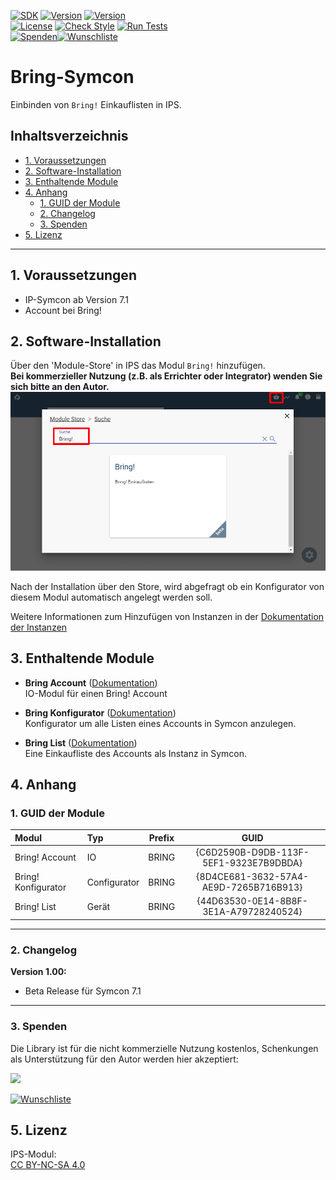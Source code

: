 [![SDK](https://img.shields.io/badge/Symcon-PHPModul-red.svg)](https://www.symcon.de/service/dokumentation/entwicklerbereich/sdk-tools/sdk-php/)
[![Version](https://img.shields.io/badge/Modul%20Version-1.00-blue.svg)]()
[![Version](https://img.shields.io/badge/Symcon%20Version-7.1%20%3E-green.svg)](https://www.symcon.de/de/service/dokumentation/installation/migrationen/v70-v71-q1-2024/)  
[![License](https://img.shields.io/badge/License-CC%20BY--NC--SA%204.0-green.svg)](https://creativecommons.org/licenses/by-nc-sa/4.0/)
[![Check Style](https://github.com/Nall-chan/bring-symcon/workflows/Check%20Style/badge.svg)](https://github.com/Nall-chan/bring-symcon/actions)
[![Run Tests](https://github.com/Nall-chan/bring-symcon/workflows/Run%20Tests/badge.svg)](https://github.com/Nall-chan/bring-symcon/actions)  
[![Spenden](https://www.paypalobjects.com/de_DE/DE/i/btn/btn_donate_SM.gif)](#3-spenden)[![Wunschliste](https://img.shields.io/badge/Wunschliste-Amazon-ff69fb.svg)](#3-spenden)  

# Bring-Symcon  <!-- omit in toc -->

Einbinden von `Bring!` Einkauflisten in IPS.  


## Inhaltsverzeichnis <!-- omit in toc -->

- [1. Voraussetzungen](#1-voraussetzungen)
- [2. Software-Installation](#2-software-installation)
- [3. Enthaltende Module](#3-enthaltende-module)
- [4. Anhang](#4-anhang)
	- [1. GUID der Module](#1-guid-der-module)
	- [2. Changelog](#2-changelog)
	- [3. Spenden](#3-spenden)
- [5. Lizenz](#5-lizenz)

----------

## 1. Voraussetzungen

* IP-Symcon ab Version 7.1
* Account bei Bring!
 
## 2. Software-Installation
  
  Über den 'Module-Store' in IPS das Modul `Bring!` hinzufügen.  
   **Bei kommerzieller Nutzung (z.B. als Errichter oder Integrator) wenden Sie sich bitte an den Autor.**  
![Module-Store](imgs/install.png) 

 Nach der Installation über den Store, wird abgefragt ob ein Konfigurator von diesem Modul automatisch angelegt werden soll.

 Weitere Informationen zum Hinzufügen von Instanzen in der [Dokumentation der Instanzen](https://www.symcon.de/service/dokumentation/konzepte/instanzen/#Instanz_hinzufügen)



## 3. Enthaltende Module

- __Bring Account__ ([Dokumentation](Bring%20Account))  
	IO-Modul für einen Bring! Account  

- __Bring Konfigurator__ ([Dokumentation](Bring%20Configurator))  
	Konfigurator um alle Listen eines Accounts in Symcon anzulegen.  

- __Bring List__ ([Dokumentation](Bring%20List))  
	Eine Einkaufliste des Accounts als Instanz in Symcon.  

	

## 4. Anhang

###  1. GUID der Module
 
| Modul               | Typ          | Prefix |                  GUID                  |
| :------------------ | :----------- | :----: | :------------------------------------: |
| Bring! Account      | IO           | BRING  | {C6D2590B-D9DB-113F-5EF1-9323E7B9DBDA} |
| Bring! Konfigurator | Configurator | BRING  | {8D4CE681-3632-57A4-AE9D-7265B716B913} |
| Bring! List         | Gerät        | BRING  | {44D63530-0E14-8B8F-3E1A-A79728240524} |

----------
### 2. Changelog

**Version 1.00:**  
- Beta Release für Symcon 7.1  

----------
### 3. Spenden  
  
  Die Library ist für die nicht kommerzielle Nutzung kostenlos, Schenkungen als Unterstützung für den Autor werden hier akzeptiert:  

<a href="https://www.paypal.com/donate?hosted_button_id=G2SLW2MEMQZH2" target="_blank"><img src="https://www.paypalobjects.com/de_DE/DE/i/btn/btn_donate_LG.gif" border="0" /></a>

[![Wunschliste](https://img.shields.io/badge/Wunschliste-Amazon-ff69fb.svg)](https://www.amazon.de/hz/wishlist/ls/YU4AI9AQT9F?ref_=wl_share) 

## 5. Lizenz

  IPS-Modul:  
  [CC BY-NC-SA 4.0](https://creativecommons.org/licenses/by-nc-sa/4.0/)  
 

